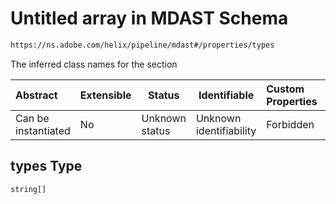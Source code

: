 # Untitled array in MDAST Schema

```txt
https://ns.adobe.com/helix/pipeline/mdast#/properties/types
```

The inferred class names for the section


| Abstract            | Extensible | Status         | Identifiable            | Custom Properties | Additional Properties | Access Restrictions | Defined In                                                      |
| :------------------ | ---------- | -------------- | ----------------------- | :---------------- | --------------------- | ------------------- | --------------------------------------------------------------- |
| Can be instantiated | No         | Unknown status | Unknown identifiability | Forbidden         | Allowed               | none                | [mdast.schema.json\*](mdast.schema.json "open original schema") |

## types Type

`string[]`
